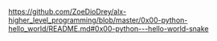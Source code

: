 https://github.com/ZoeDioDrey/alx-higher_level_programming/blob/master/0x00-python-hello_world/README.md#0x00-python---hello-world-snake
